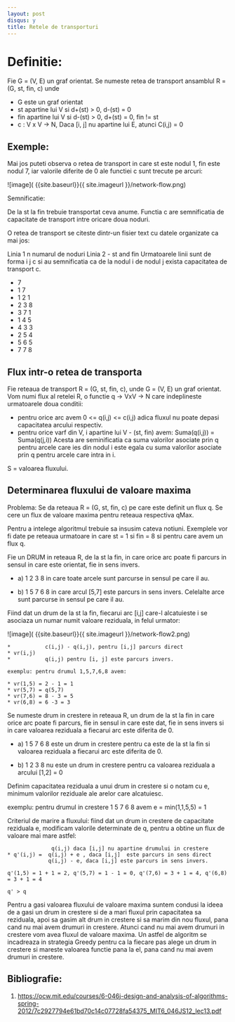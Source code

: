 ```yaml
---
layout: post
disqus: y
title: Retele de transporturi
---
```


# Definitie:

Fie G = (V, E) un graf orientat. Se numeste retea de transport ansamblul R = (G, st, fin, c) unde

* G este un graf orientat
* st apartine lui V si d+(st) > 0, d-(st) = 0
* fin apartine lui V si d-(st) > 0, d+(st) = 0, fin != st
* c : V x V -> N, Daca [i, j] nu apartine lui E, atunci C(i,j) = 0

## Exemple:

Mai jos puteti observa o retea de transport in care st este nodul 1, fin este nodul 7, iar valorile diferite de 0 ale functiei c sunt trecute pe arcuri:

![image]( {{site.baseurl}}{{ site.imageurl }}/network-flow.png)

Semnificatie:

De la st la fin trebuie transportat ceva anume. Functia c are semnificatia de capacitate de transport intre oricare doua noduri.

O retea de transport se citeste dintr-un fisier text  cu datele organizate ca mai jos:

Linia 1   n numarul de noduri
Linia 2 - st and fin
Urmatoarele linii sunt de forma i j c si au semnificatia ca de la nodul i de nodul j exista capacitatea de transport c.

* 7
* 1 7
* 1 2 1
* 2 3 8
* 3 7 1
* 1 4 5
* 4 3 3
* 2 5 4
* 5 6 5
* 7 7 8

## Flux intr-o retea de transporta

Fie reteaua de transport R = (G, st, fin, c), unde G = (V, E) un graf orientat. Vom numi flux al retelei R, o functie q -> VxV -> N care indeplineste urmatoarele doua conditii:

* pentru orice arc avem  0 <= q(i,j) <= c(i,j) adica fluxul nu poate depasi capacitatea arcului respectiv.
* pentru orice varf din V, i apartine lui V - (st, fin) avem:
 Suma(q(i,j)) = Suma(q(j,i))
 Acesta are seminificatia ca suma valorilor asociate prin q pentru arcele care ies din nodul i este egala cu suma valorilor asociate prin q pentru arcele care intra in i.

 S = valoarea fluxului.

## Determinarea fluxului de valoare maxima

Problema:
Se da reteaua R = (G, st, fin, c) pe care este definit un flux q. Se cere un flux de valoare maxima pentru reteaua respectiva qMax.

Pentru a intelege algoritmul trebuie sa insusim cateva notiuni. Exemplele vor fi date pe reteaua urmatoare in care st = 1 si fin = 8 si pentru care avem un flux q.

Fie un DRUM in reteaua R, de la st la fin, in care orice arc poate fi parcurs in sensul in care este orientat, fie in sens invers.

* a) 1 2 3 8 in care toate arcele sunt parcurse in sensul pe care il au.

* b) 1 5 7 6 8 in care arcul [5,7] este parcurs in sens invers. Celelalte arce sunt parcurse in sensul  pe care il au.

Fiind dat un drum de la st la fin, fiecarui arc [i,j] care-l alcatuieste i se asociaza un numar numit valoare reziduala, in felul urmator:

![image]( {{site.baseurl}}{{ site.imageurl }}/network-flow2.png)


```
*           c(i,j) - q(i,j), pentru [i,j] parcurs direct
* vr(i,j)
*           q(i,j) pentru [i, j] este parcurs invers.

exemplu: pentru drumul 1,5,7,6,8 avem:

* vr(1,5) = 2 - 1 = 1
* vr(5,7) = q(5,7)
* vr(7,6) = 8 - 3 = 5
* vr(6,8) = 6 -3 = 3
```

Se numeste drum in crestere in reteaua R, un drum de la st la fin in care orice arc poate fi parcurs, fie in sensul in care este dat, fie in sens invers si in care valoarea reziduala a fiecarui arc este diferita de 0.

* a) 1 5 7 6 8 este un drum in crestere pentru ca este de la st la fin si valoarea reziduala a fiecarui arc este diferita de 0.

* b) 1 2 3 8 nu este un drum in crestere pentru ca valoarea reziduala a arcului [1,2] = 0

Definim capacitatea reziduala a unui drum in crestere si o notam cu e, minimum valorilor reziduale ale arelor care alcatuiesc.

exemplu: pentru drumul in crestere 1 5 7 6 8 avem
e = min(1,1,5,5) = 1

Criteriul de marire a fluxului: fiind dat un drum in crestere de capacitate reziduala e, modificam valorile determinate de q, pentru a obtine un flux de valoare mai mare astfel:

```
              q(i,j) daca [i,j] nu apartine drumului in crestere
* q'(i,j) =  q(i,j) + e , daca [i,j]  este parcurs in sens direct
             q(i,j) - e, daca [i,j] este parcurs in sens invers.

q'(1,5) = 1 + 1 = 2, q'(5,7) = 1 - 1 = 0, q'(7,6) = 3 + 1 = 4, q'(6,8) = 3 + 1 = 4             

q' > q

```

Pentru a gasi valoarea fluxului de valoare maxima suntem condusi la ideea de a gasi un drum in crestere si de a mari fluxul prin capacitatea sa reziduala, apoi sa gasim alt drum in crestere si sa marim din nou fluxul, pana cand nu mai avem drumuri in crestere. Atunci cand nu mai avem drumuri in crestere vom avea fluxul de valoare maxima. Un astfel de algoritm se incadreaza in strategia Greedy pentru ca la fiecare pas alege un drum in crestere si mareste valoarea functie pana la el, pana cand nu mai avem drumuri in crestere.



## Bibliografie:

1. https://ocw.mit.edu/courses/6-046j-design-and-analysis-of-algorithms-spring-2012/7c2927794e61bd70c14c07728fa54375_MIT6_046JS12_lec13.pdf
